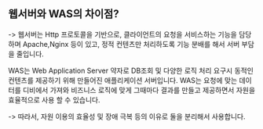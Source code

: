 ## 웹서버와 WAS의 차이점? 
-> 웹서버는 Http 프로토콜을 기반으로, 클라이언트의 요청을 서비스하는 기능을 담당하며 Apache,Nginx 등이 있고, 정적 컨텐츠만 처리하도록 기능 분배를 해서 서버 부담을 줄입니다.

WAS는 Web Application Server 약자로 DB조회 및 다양한 로직 처리 요구시 동적인 컨텐츠를 제공하기 위해 만들어진 애플리케이션 서버입니다. WAS는 요청에 맞는 데이터를 디비에서 가져와 비즈니스 로직에 맞게 그때마다 결과를 만들고 제공하면서 자원을 효율적으로 사용 할 수 있습니다.

-> 따라서, 자원 이용의 효율성 및 장애 극복 등의 이유로 둘을 분리해서 사용합니다.



